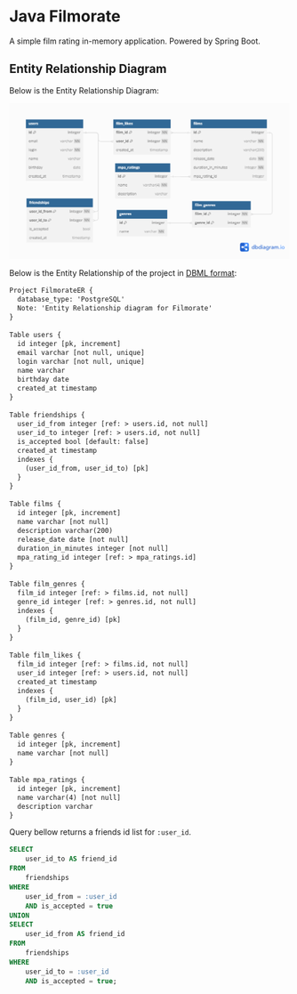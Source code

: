 # Java Filmorate

A simple film rating in-memory application. Powered by Spring Boot.

## Entity Relationship Diagram

Below is the Entity Relationship Diagram:

![ER-diagram.png](ER-diagram.png)

Below is the Entity Relationship of the project in [DBML format](https://dbml.dbdiagram.io/home):

```dbml
Project FilmorateER {
  database_type: 'PostgreSQL'
  Note: 'Entity Relationship diagram for Filmorate'
}

Table users {
  id integer [pk, increment]
  email varchar [not null, unique]
  login varchar [not null, unique]
  name varchar
  birthday date
  created_at timestamp
}

Table friendships {
  user_id_from integer [ref: > users.id, not null]
  user_id_to integer [ref: > users.id, not null]
  is_accepted bool [default: false] 
  created_at timestamp
  indexes {
    (user_id_from, user_id_to) [pk]
  }
}

Table films {
  id integer [pk, increment]
  name varchar [not null]
  description varchar(200)
  release_date date [not null]
  duration_in_minutes integer [not null]
  mpa_rating_id integer [ref: > mpa_ratings.id]
}

Table film_genres {
  film_id integer [ref: > films.id, not null]
  genre_id integer [ref: > genres.id, not null]
  indexes {
    (film_id, genre_id) [pk]
  }
}

Table film_likes {
  film_id integer [ref: > films.id, not null]
  user_id integer [ref: > users.id, not null]
  created_at timestamp
  indexes {
    (film_id, user_id) [pk]
  }
}

Table genres {
  id integer [pk, increment]
  name varchar [not null]
}

Table mpa_ratings {
  id integer [pk, increment]
  name varchar(4) [not null]
  description varchar
}
```

Query bellow returns a friends id list for `:user_id`.

```sql
SELECT
    user_id_to AS friend_id
FROM
    friendships
WHERE
    user_id_from = :user_id
    AND is_accepted = true
UNION
SELECT
    user_id_from AS friend_id
FROM
    friendships
WHERE
    user_id_to = :user_id
    AND is_accepted = true;

```
